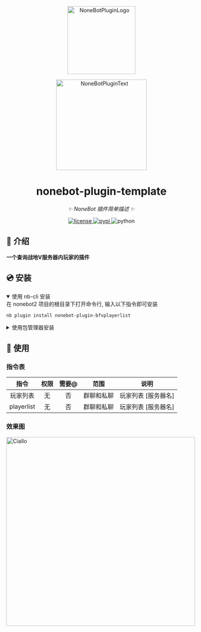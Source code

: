 <div align="center">
  <a href="https://v2.nonebot.dev/store"><img src="https://github.com/A-kirami/nonebot-plugin-template/blob/resources/nbp_logo.png" width="180" height="180" alt="NoneBotPluginLogo"></a>
  <br>
  <p><img src="https://github.com/A-kirami/nonebot-plugin-template/blob/resources/NoneBotPlugin.svg" width="240" alt="NoneBotPluginText"></p>
</div>

<div align="center">

# nonebot-plugin-template

_✨ NoneBot 插件简单描述 ✨_


<a href="./LICENSE">
    <img src="https://img.shields.io/github/license/owner/nonebot-plugin-template.svg" alt="license">
</a>
<a href="https://pypi.python.org/pypi/nonebot-plugin-template">
    <img src="https://img.shields.io/pypi/v/nonebot-plugin-template.svg" alt="pypi">
</a>
<img src="https://img.shields.io/badge/python-3.9+-blue.svg" alt="python">

</div>


## 📖 介绍

**一个查询战地V服务器内玩家的插件**

## 💿 安装

<details open>
<summary>使用 nb-cli 安装</summary>
在 nonebot2 项目的根目录下打开命令行, 输入以下指令即可安装

~~~
nb plugin install nonebot-plugin-bfvplayerlist
~~~
</details>

<details>
<summary>使用包管理器安装</summary>
在 nonebot2 项目的插件目录下, 打开命令行, 根据你使用的包管理器, 输入相应的安装命令

<details>
<summary>pip</summary>

    pip install nonebot-plugin-bfvplayerlist
</details>
<details>
<summary>pdm</summary>

    pdm add nonebot-plugin-bfvplayerlist
</details>
<details>
<summary>poetry</summary>

    poetry add nonebot-plugin-bfvplayerlist
</details>
<details>
<summary>conda</summary>

    conda install nonebot-plugin-bfvplayerlist
</details>

打开 nonebot2 项目根目录下的 `pyproject.toml` 文件, 在 `[tool.nonebot]` 部分追加写入

    plugins = ["nonebot_plugin_bfvplayerlist"]

</details>


## 🎉 使用
### 指令表
| 指令 | 权限 | 需要@ | 范围 | 说明 |
|:-----:|:----:|:----:|:----:|:----:|
| 玩家列表 | 无 | 否 | 群聊和私聊 | 玩家列表 [服务器名]  |
| playerlist | 无 | 否 | 群聊和私聊 | 玩家列表 [服务器名]  |
### 效果图

<img src="https://github.com/LLbuxudong/nonebot-plugin-bfvplayerlistimage.png" width="500" alt="Ciallo">

